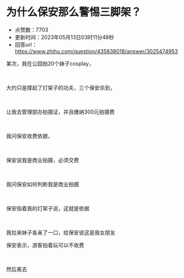 # 为什么保安那么警惕三脚架？
- 点赞数：7703
- 更新时间：2023年05月13日03时11分48秒
- 回答url：https://www.zhihu.com/question/435838018/answer/3025474953
<body>
 <p data-pid="sXL1LxN0">某次，我在公园拍20个妹子cosplay，</p>
 <p class="ztext-empty-paragraph"><br></p>
 <p data-pid="Swj4fmME">大约只是撑起了灯架子的功夫，三个保安杀到，</p>
 <p class="ztext-empty-paragraph"><br></p>
 <p data-pid="Fli7nAup">让我去管理部办拍摄证，并且缴纳300元拍摄费</p>
 <p class="ztext-empty-paragraph"><br></p>
 <p data-pid="zkqHIgIW">我问保安收费依据，</p>
 <p class="ztext-empty-paragraph"><br></p>
 <p data-pid="_JOTWJnE">保安说我是商业拍摄，必须交费</p>
 <p class="ztext-empty-paragraph"><br></p>
 <p data-pid="zc0z1YCj">我问保安如何判断我是商业拍摄</p>
 <p class="ztext-empty-paragraph"><br></p>
 <p data-pid="J3xcqgYV">保安指着我的灯架子说，这就是依据</p>
 <p class="ztext-empty-paragraph"><br></p>
 <p data-pid="61Dkwa7z">我拉来妹子各亲了一口，给保安说这是我女朋友</p>
 <p data-pid="D3muYkXi">保安表示，游客拍着玩可以不收费</p>
 <p class="ztext-empty-paragraph"><br></p>
 <p data-pid="rdNaXByg">然后离去</p>
</body>
